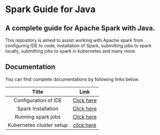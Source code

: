# Spark Guide for Java
## A complete guide for Apache Spark with Java.
This repository is aimed to assist working with Apache spark from configuring IDE to code, installation of Spark, 
submitting jobs to spark locally, submitting jobs to spark in kubernetes and many more. 
## Documentation
You can find complete documentations by following links below.

|          Title           |                                         Link                                         |
|:------------------------:|:------------------------------------------------------------------------------------:|
|   Configuration of IDE   |    [Click here](Documentations/Configuration%20of%20IDE/configuration_of_IDE.md)     |
|    Spark Installation    |   [Click here](Documentations/Installation%20of%20spark/installation_of_spark.md)    |
|    Running spark jobs    | [Click here](Documentations/Running%20spark%20jobs/running_spark_jobs_standalone.md) |
| Kubernetes cluster setup | [click here](Documentations/kubernetes%20cluster%20setup/microk8s_cluster_setup.md)  |

